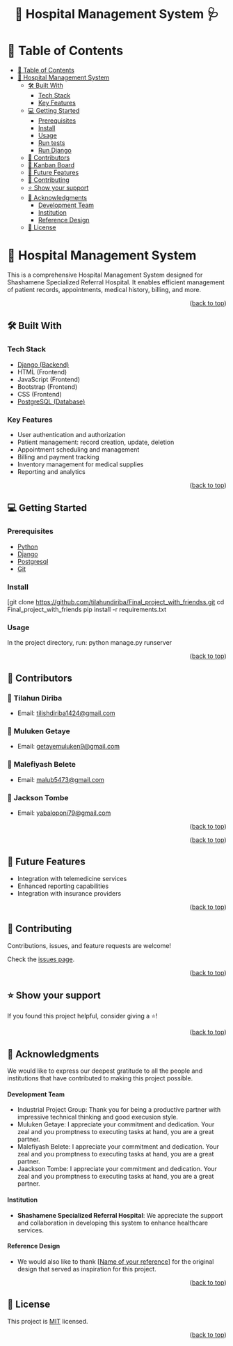 <a name="readme-top"></a>

# <div align="center">🏥 Hospital Management System 🩺</div>

# 📗 Table of Contents

- [📗 Table of Contents](#-table-of-contents)
- [📖 Hospital Management System](#-hospital-management-system)
  - [🛠 Built With](#-built-with)
    - [Tech Stack](#tech-stack)
    - [Key Features](#key-features)
  - [💻 Getting Started](#-getting-started)
    - [Prerequisites](#prerequisites)
    - [Install](#install)
    - [Usage](#usage)
    - [Run tests](#run-tests)
    - [Run Django](#run-django)
  - [👥 Contributors](#-contributors)
  - [📆 Kanban Board](#kanban-board)
  - [🔭 Future Features](#-future-features)
  - [🤝 Contributing](#-contributing)
  - [⭐️ Show your support](#️-show-your-support)
  - [🙏 Acknowledgments](#-acknowledgments)
      - [Development Team](#development-team)
      - [Institution](#institution)
      - [Reference Design](#reference-design)
  - [📝 License](#-license)

<!-- PROJECT DESCRIPTION -->

# 📖 Hospital Management System  <a name="hospital-management-system"></a>
This is a comprehensive Hospital Management System designed for Shashamene Specialized Referral Hospital. It enables efficient management of patient records, appointments, medical history, billing, and more.

<p align="right">(<a href="#readme-top">back to top</a>)</p>

## 🛠 Built With <a name="built-with"></a>

### Tech Stack <a name="tech-stack"></a>
   <ul>
    <li>
      <a href="https://www.djangoproject.com/">
      Django (Backend)
      </a>
    </li>
    <li>
      HTML (Frontend)
    </li>
    <li>
      JavaScript (Frontend)
    </li>
    <li>
      Bootstrap (Frontend)
    </li>
    <li>
      CSS (Frontend)
    </li>
    <li>
      <a href="https://www.postgresql.org/">
      PostgreSQL (Database)
      </a>
    </li>
  </ul>
  
</ul>

### Key Features <a name="key-features"></a>

- User authentication and authorization
- Patient management: record creation, update, deletion
- Appointment scheduling and management
- Billing and payment tracking
- Inventory management for medical supplies
- Reporting and analytics

<p align="right">(<a href="#readme-top">back to top</a>)</p>

<!-- GETTING STARTED -->

## 💻 Getting Started <a name="getting-started"></a>

### Prerequisites

- [Python](https://www.python.org/)
- [Django](https://www.djangoproject.com/)
- [Postgresql](https://www.postgresql.org/)
- [Git](https://github.com/)

### Install

[git clone https://github.com/tilahundiriba/Final_project_with_friendss.git
cd Final_project_with_friends
pip install -r requirements.txt
### Usage

In the project directory, run:
python manage.py runserver

<p align="right">(<a href="#readme-top">back to top</a>)</p>

<!-- CONTRIBUTORS -->

## 👥 Contributors <a name="contributors"></a>

### 👤 **Tilahun Diriba**

- Email: tilishdiriba1424@gmail.com
### 👤 **Muluken Getaye**

- Email: getayemuluken9@gmail.com
### 👤 **Malefiyash Belete**

- Email: malub5473@gmail.com
### 👤 **Jackson Tombe**

- Email: yabaloponi79@gmail.com


<p align="right">(<a href="#readme-top">back to top</a>)</p>

<!-- Kanban Board -->


<p align="right">(<a href="#readme-top">back to top</a>)</p>

## 🔭 Future Features <a name="future-features"></a>

- Integration with telemedicine services
- Enhanced reporting capabilities
- Integration with insurance providers

<p align="right">(<a href="#readme-top">back to top</a>)</p>

<!-- CONTRIBUTING -->

## 🤝 Contributing <a name="contributing"></a>

Contributions, issues, and feature requests are welcome!

Check the [issues page](https://github.com/username/repoName/issues).

<p align="right">(<a href="#readme-top">back to top</a>)</p>

<!-- SUPPORT -->

## ⭐️ Show your support <a name="support"></a>

If you found this project helpful, consider giving a ⭐️!

<p align="right">(<a href="#readme-top">back to top</a>)</p>

<!-- ACKNOWLEDGEMENTS -->

## 🙏 Acknowledgments <a name="acknowledgements"></a>

We would like to express our deepest gratitude to all the people and institutions that have contributed to making this project possible.

#### Development Team
- Industrial Project Group: Thank you for being a productive partner with impressive technical thinking and good execusion style.
- Muluken Getaye: I appreciate your commitment and dedication. Your zeal and you promptness to executing tasks at hand, you are a great partner.
- Malefiyash Belete: I appreciate your commitment and dedication. Your zeal and you promptness to executing tasks at hand, you are a great partner.
- Jaackson Tombe: I appreciate your commitment and dedication. Your zeal and you promptness to executing tasks at hand, you are a great partner.

#### Institution
- **Shashamene Specialized Referral Hospital**: We appreciate the support and collaboration in developing this system to enhance healthcare services.

#### Reference Design
- We would also like to thank [<a href="">Name of your reference</a>] for the original design that served as inspiration for this project.

<p align="right">(<a href="#readme-top">back to top</a>)</p>

<!-- LICENSE -->

## 📝 License <a name="license"></a>

This project is [MIT](./LICENSE) licensed.

<p align="right">(<a href="#readme-top">back to top</a>)</p>
